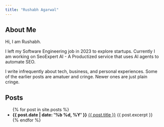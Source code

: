 ```yaml
---
title: "Rushabh Agarwal"
---
```

<!-- <iframe src="http://localhost:3000/"></iframe> -->

## About Me

Hi, I am Rushabh. 


I left my Software Engineering job in 2023 to explore startups.
Currently I am working on SeoExpert AI - A Productized service that uses AI agents to automate SEO.

I write infrequently about tech, business, and personal experiences. 
Some of the earlier posts are amatuer and cringe. Newer ones are just plain cringe.


## Posts

<ul class="post-list">
  {% for post in site.posts %}
    <li>
      <span><strong>{{ post.date | date: '%b %d, %Y' }}</strong></span>
      <a class="post-item" href="{{ post.url }}">{{ post.title }}</a>
      {{ post.excerpt }}
    </li>
  {% endfor %}
</ul>
